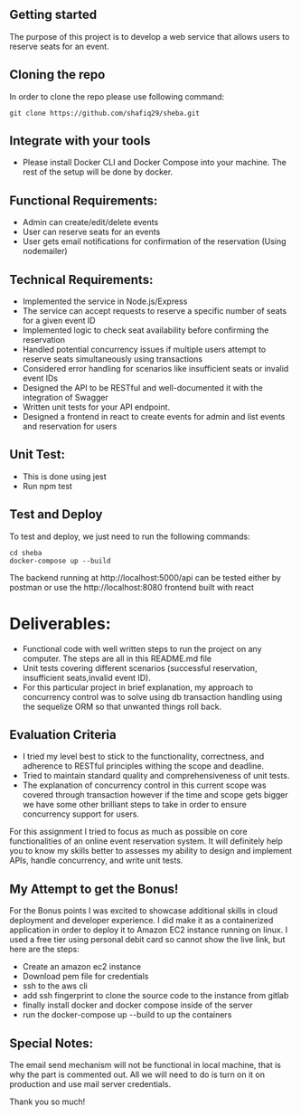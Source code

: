 ## Getting started

The purpose of this project is to develop a web service that allows users to reserve seats for an event.


## Cloning the repo

In order to clone the repo please use following command:

```
git clone https://github.com/shafiq29/sheba.git

```

## Integrate with your tools

- Please install Docker CLI and Docker Compose into your machine. The rest of the setup will be done by docker. 

## Functional Requirements:

- Admin can create/edit/delete events
- User can reserve seats for an events
- User gets email notifications for confirmation of the reservation (Using nodemailer)

## Technical Requirements:

- Implemented the service in Node.js/Express
- The service can accept requests to reserve a specific number of seats for a given event ID
- Implemented logic to check seat availability before confirming the reservation
- Handled potential concurrency issues if multiple users attempt to reserve seats simultaneously using transactions
- Considered error handling for scenarios like insufficient seats or invalid event IDs
- Designed the API to be RESTful and well-documented it with the integration of Swagger
- Written unit tests for your API endpoint.
- Designed a frontend in react to create events for admin and list events and reservation for users

## Unit Test:
- This is done using jest 
- Run npm test


## Test and Deploy

To test and deploy, we just need to run the following commands:

```
cd sheba
docker-compose up --build

```

The backend running at http://localhost:5000/api can be tested either by postman or use the http://localhost:8080 frontend built with react



# Deliverables:
- Functional code with well written steps to run the project on any computer. The steps are all in this README.md file
- Unit tests covering different scenarios (successful reservation, insufficient seats,invalid event ID).
- For this particular project in brief explanation, my approach to concurrency control was to solve using db transaction handling using the sequelize ORM so that unwanted things roll back.

## Evaluation Criteria

- I tried my level best to stick to the functionality, correctness, and adherence to RESTful principles withing the scope and deadline.
- Tried to maintain standard quality and comprehensiveness of unit tests.
- The explanation of concurrency control in this current scope was covered through transaction however if the time and scope gets bigger we have some other brilliant steps to take in order to ensure concurrency support for users.

For this assignment I tried to focus as much as possible on core functionalities of an online event reservation system. It will definitely help you to know my skills better to assesses my ability to design and implement APIs, handle concurrency, and write unit tests.

## My Attempt to get the Bonus!

For the Bonus points I was excited to showcase additional skills in cloud deployment and developer experience. I did make it as a containerized application in order to deploy it to Amazon EC2 instance running on linux. I used a free tier using personal debit card so cannot show the live link, but here are the steps:

- Create an amazon ec2 instance 
- Download pem file for credentials
- ssh to the aws cli
- add ssh fingerprint to clone the source code to the instance from gitlab
- finally install docker and docker compose inside of the server
- run the docker-compose up --build to up the containers


## Special Notes:
The email send mechanism will not be functional in local machine, that is why the part is commented out. All we will need to do is turn on it on production and use mail server credentials.

Thank you so much!